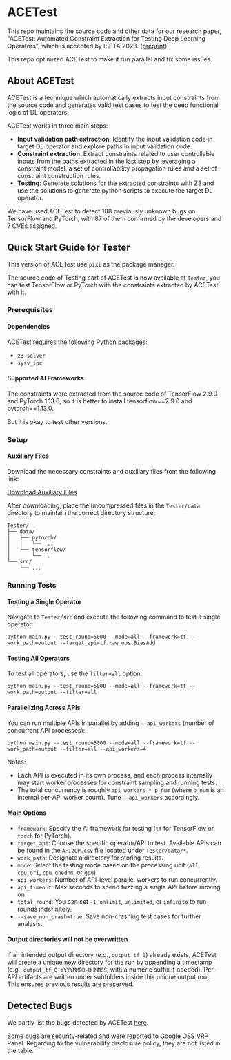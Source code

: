 # ACETest
This repo maintains the source code and other data for our research paper, "ACETest: Automated Constraint Extraction for Testing Deep Learning Operators", which is accepted by ISSTA 2023. ([preprint](https://arxiv.org/abs/2305.17914))


This repo optimized ACETest to make it run parallel and fix some issues.

## About ACETest

ACETest is a technique which automatically extracts input constraints from the source code and generates valid test cases to test the deep functional logic of DL operators.

ACETest  works in three main steps:

+ **Input validation path extraction**: Identify the input validation code in target DL operator and explore paths in input validation code.
+ **Constraint extraction**: Extract constraints related to user controllable inputs from the paths extracted in the last step by leveraging a constraint model, a set of controllability propagation rules and a set of constraint construction rules.
+ **Testing**: Generate solutions for the extracted constraints with Z3 and use the solutions to generate python scripts to execute the target DL operator.

We have used ACETest to detect 108 previously unknown bugs on TensorFlow and PyTorch, with 87 of them confirmed by the developers and 7 CVEs assigned.



## Quick Start Guide for Tester

This version of ACETest use `pixi` as the package manager.

The source code of Testing part of ACETest is now available at `Tester`, you can test TensorFlow or PyTorch with the constraints extracted by ACETest with it.

### Prerequisites

#### Dependencies

ACETest requires the following Python packages:

- `z3-solver`
- `sysv_ipc`

#### Supported AI Frameworks

The constraints were extracted from the source code of TensorFlow 2.9.0 and PyTorch 1.13.0, so it is better to install tensorflow==2.9.0 and pytorch==1.13.0. 

But it is okay to test other versions.

### Setup

#### Auxiliary Files

Download the necessary constraints and auxiliary files from the following link:

[Download Auxiliary Files](https://drive.google.com/file/d/1BcidVT_j_Fgwg7XyL4lK_59Xc61NlIjE/view?usp=sharing)

After downloading, place the uncompressed files in the `Tester/data` directory to maintain the correct directory structure:

```
Tester/
├── data/
│   ├── pytorch/
│   │   └── ...
│   └── tensorflow/
│       └── ...
└── src/
    └── ...
```

### Running Tests

#### Testing a Single Operator

Navigate to `Tester/src` and execute the following command to test a single operator:

```
python main.py --test_round=5000 --mode=all --framework=tf --work_path=output --target_api=tf.raw_ops.BiasAdd
```

#### Testing All Operators

To test all operators, use the `filter=all` option:

```
python main.py --test_round=5000 --mode=all --framework=tf --work_path=output --filter=all
```

#### Parallelizing Across APIs

You can run multiple APIs in parallel by adding `--api_workers` (number of concurrent API processes):

```
python main.py --test_round=5000 --mode=all --framework=tf --work_path=output --filter=all --api_workers=4
```

Notes:
- Each API is executed in its own process, and each process internally may start worker processes for constraint sampling and running tests.
- The total concurrency is roughly `api_workers * p_num` (where `p_num` is an internal per-API worker count). Tune `--api_workers` accordingly.

#### Main Options

- `framework`: Specify the AI framework for testing (`tf` for TensorFlow or `torch` for PyTorch).
- `target_api`: Choose the specific operator/API to test. Available APIs can be found in the `API2OP.csv` file located under `Tester/data/*`.
- `work_path`: Designate a directory for storing results.
- `mode`: Select the testing mode based on the processing unit (`all`, `cpu_ori`, `cpu_onednn`, or `gpu`).
 - `api_workers`: Number of API-level parallel workers to run concurrently.
 - `api_timeout`: Max seconds to spend fuzzing a single API before moving on.
 - `total_round`: You can set `-1`, `unlimit`, `unlimited`, or `infinite` to run rounds indefinitely.
- `--save_non_crash=true`: Save non-crashing test cases for further analysis.

#### Output directories will not be overwritten

If an intended output directory (e.g., `output_tf_0`) already exists, ACETest will create a unique new directory for the run by appending a timestamp (e.g., `output_tf_0-YYYYMMDD-HHMMSS`, with a numeric suffix if needed). Per-API artifacts are written under subfolders inside this unique output root. This ensures previous results are preserved.



## Detected Bugs

We partly list the bugs detected by ACETest [here](https://docs.google.com/spreadsheets/d/1KiyqIXJ2ZKS-5zz3QhPP4WX_qWS9WF5jk0Gr5W4meUw/edit?usp=sharing). 

Some bugs are security-related and were reported to Google OSS VRP Panel. Regarding to the vulnerability disclosure policy, they are not listed in the table.
